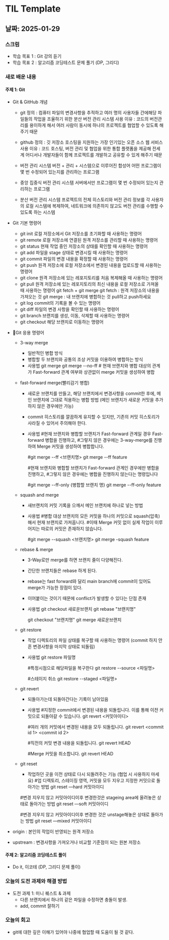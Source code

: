 # TIL Template

## 날짜: 2025-01-29
### 스크럼
- 학습 목표 1 : Git 강의 듣기
- 학습 목표 2 : 알고리즘 코딩테스트 문제 풀기 (DP, 그리디)

### 새로 배운 내용
#### 주제 1: Git
- Git & GitHub 개념
  - git 
  정의 : 컴퓨터 파일의 변경사항을 추적하고 여러 명의 사용자들 간에해당 파일들의 작업을 조율하기 위한 분산 버전 관리 시스템
  사용 이유 : 코드의 버전관리를 용이하게 해서 여러 사람이 동시에 하나의 프로젝트를 협업할 수 있도록 해주기 때문
  
  - github 
  정의 : 깃 저장소 호스팅을 지원하는 가장 인기있는 오픈 소스 웹 서비스
  사용 이유 : 코드 호스팅, 버전 관리 및 협업을 위한 통합 플랫폼을 제공해 전세계 어디서나 개발자들이 함께 프로젝트를 개발하고 공유할 수 있게 해주기 때문
  
  - 버전 관리 시스템 
  버전 + 관리 + 시스템으로 이루어진 합성어
  어떤 프로그램이 몇 번 수정되어 있는지를 관리하는 프로그램
  
  - 중앙 집중식 버전 관리 시스템
  서버에서만 프로그램이 몇 번 수정되어 있는지 관리하는 프로그램
  
  - 분산 버전 관리 시스템
  프로젝트의 전체 히스토리와 버전 관리 정보를 각 사용자의 로컬 시스템에 복제하여, 네트워크에 의존하지 않고도 버전 관리를 수행할 수 있도록 하는 시스템

- Git 기본 명령어
  - git init
    로컬 저장소에서 Git 저장소를 초기화할 때 사용하는 명령어
  - git remote
    로컬 저장소에 연결된 원격 저장소를 관리할 때 사용하는 명령어
  - git status
    현재 작업 중인 저장소의 상태를 확인할 때 사용하는 명령어
  - git add
    파일을 stage 상태로 변경시킬 때 사용하는 명령어
  - git commit
    파일의 변경 내용을 확정할 때 사용하는 명령어
  - git push
    원격 저장소에 로컬 저장소에서 변경된 내용을 업로드할 때 사용하는 명령어 
  - git clone
    원격 저장소에 있는 레포지토리를 처음 복제해올 때 사용하는 명령어
  - git pull
    원격 저장소에 있는 레포지토리의 최신 내용을 로컬 저장소로 가져올 때 사용하는 명령어
    git fetch + git merge
    git fetch : 원격 저장소의 내용을 가져오는 것
    git merge : 내 브랜치에 병합하는 것
    pull하고 push하세요
  - git log
    commit의 기록을 볼 수 있는 명령어
  - git diff
    파일의 변경 사항을 확인할 때 사용하는 명령어
  - git branch
    브랜치를 생성, 이동, 삭제할 때 사용하는 명령어
  - git checkout
    해당 브랜치로 이동하는 명령어

- Git 응용 명령어
  - 3-way merge
    - 일반적인 병합 방식
    - 병합할 두 브랜치와 공통의 조상 커밋을 이용하여 병합하는 방식
    - 사용법
      git merge
      git merge --no-ff # 현재 브랜치와 병합 대상의 관계가 Fast-forward 관계 여부와 상관없이 merge 커밋을 생성하여 병합

  - fast-forward merge(빨리감기 병합)
    - 새로운 브랜치를 만들고, 해당 브랜치에서 변경사항을 commit한 후에, 메인 브랜치에 그대로 적용하는 병합 방법
    (메인 브랜치가 새로운 커밋을 추가하지 않은 경우에만 가능)
    - commit 히스토리를 깔끔하게 유지할 수 있지만, 기존의 커밋 히스토리가 사라질 수 있어서 주의해야 한다.
    - 사용법
      #현재 브랜치와 병합할 브랜치가 Fast-forward 관계일 경우 Fast-forward 병합을 진행하고, 
      #그렇지 않은 경우에는 3-way-merge를 진행하여 Merge 커밋을 생성하여 병합합니다.

      #git merge --ff <브랜치명>
      git merge --ff feature
      
      #현재 브랜치와 병합할 브랜치가 Fast-forward 관계인 경우에만 병합을 진행하고, 
      #그렇지 않은 경우에는 병합을 진행하지 않는다는 명령입니다
      
      #git merge --ff-only {병합할 브랜치 명}
      git merge --ff-only  feature

  - squash and merge
    - 새브랜치의 커밋 기록을 으깨서 메인 브랜치에 하나로 넣는 방법
    - 사용법
      #병합 대상 브랜치의 모든 커밋을 하나의 커밋으로 squash(압축)해서 현재 브랜치로 가져옵니다.
      #이때 Merge 커밋 없이 실제 작업이 이루어지는 따로의 커밋은 존재하지 않습니다.
      
      #git merge --squash <브랜치명>
      git merge -squash feature

  - rebase & merge
    - 3-Way로만 merge를 하면 브랜치 줄이 다양해진다.
    - 간단한 브랜치들은 rebase 하게 된다.
    - rebase는 fast forward와 달리 main branch에 commit이 있어도 merge가 가능한 장점이 있다.
    - 이어붙이는 것이기 때문에 conflict가 발생할 수 있다는 단점 존재
    - 사용법
      git checkout 새로운브랜치 
      git rebase "브랜치명" 
      
      git checkout "브랜치명"
      git merge 새로운브랜치

  - git restore
    - 작업 디렉토리의 파일 상태를 복구할 때 사용하는 명령어 (commit 하지 안흔 변경사항을 마지막 상태로 되돌림)
    - 사용법
      git restore 파일명

      #특정시점으로 해당파일을 복구한다
      git restore --source <commit id> <파일명> 
      
      #스테이지 취소
      git restore --staged <파일명>

  - git revert 
    - 되돌아가는데 되돌아간다는 기록이 남아있음
    - 사용법 
      #지정한 commit에서 변경된 내용을 되돌립니다. 이를 통해 이전 커밋으로 되돌아갈 수 있습니다.
      git revert <커밋아이디> 
      
      #여러 개의 커밋에서 변경된 내용을 모두 되돌립니다.
      git revert <commit id 1> <commit id 2>
      
      #직전의 커밋 변경 내용을 되돌립니다.
      git revert HEAD
      
      #Merge 커밋을 취소합니다.
      git revert HEAD

  - git reset
    - 작업하던 곳을 이전 상태로 다시 되돌려주는 기능 (협업 시 사용하지 마세요)
    #업 디렉토리, 스테이징 영역, 커밋을 모두 지우고 지정한 커밋으로 돌아가는 방법
    git reset —hard 커밋아이디
    
    #변경 지우지 않고 커밋아이디이후 변경한것은 stageing area에 올려놓은 상태로 돌아가는 방법
    git reset —soft 커밋아이디
    
    #변경 지우지 않고 커밋아이디이후 변경한 것은 unstage해놓은 상태로 돌아가는 방법
    git reset —mixed 커밋아이디    

- origin : 본인의 작업이 반영되는 원격 저장소
- upstream : 변경사항을 가져오거나 비교할 기준점이 되는 원본 저장소

#### 주제 2: 알고리즘 코딩테스트 풀이
- Do it, 이코테 (DP, 그리디 문제 풀이)

### 오늘의 도전 과제와 해결 방법
- 도전 과제 1: 미니 퀘스트 & 과제 
  - 다른 브랜치에서 하나의 같은 파일을 수정하면 충돌이 발생. 
  - add, commit 잘하기 

### 오늘의 회고
- git에 대한 깊은 이해가 있어야 나중에 협업할 때 도움이 될 것 같다. 

